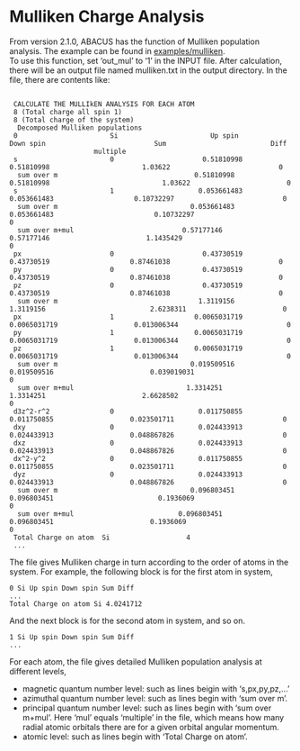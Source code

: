 # Mulliken Charge Analysis

From version 2.1.0, ABACUS has the function of Mulliken population analysis. The example can be found in [examples/mulliken](#https://github.com/deepmodeling/abacus-develop/tree/develop/examples/mulliken). \
To use this function, set ‘out_mul’ to ‘1’ in the INPUT file. After calculation, there will be an output file named mulliken.txt in the output directory. In the file, there are contents like:

```

 CALCULATE THE MULLIkEN ANALYSIS FOR EACH ATOM
 8 (Total charge all spin 1)
 8 (Total charge of the system)
  Decomposed Mulliken populations
 0                       Si                       Up spin                     Down spin                           Sum                          Diff
                     multiple
 s                       0                      0.51810998                    0.51810998                       1.03622                           0
  sum over m                                  0.51810998                    0.51810998                            1.03622                        0
 s                       1                     0.053661483                   0.053661483                    0.10732297                           0
  sum over m                                 0.053661483                   0.053661483                         0.10732297                        0
  sum over m+mul                           0.57177146                    0.57177146                        1.1435429                            0
 px                      0                      0.43730519                    0.43730519                    0.87461038                           0
 py                      0                      0.43730519                    0.43730519                    0.87461038                           0
 pz                      0                      0.43730519                    0.43730519                    0.87461038                           0
  sum over m                                   1.3119156                     1.3119156                          2.6238311                        0
 px                      1                    0.0065031719                  0.0065031719                   0.013006344                           0
 py                      1                    0.0065031719                  0.0065031719                   0.013006344                           0
 pz                      1                    0.0065031719                  0.0065031719                   0.013006344                           0
  sum over m                                 0.019509516                   0.019509516                        0.039019031                        0
  sum over m+mul                            1.3314251                     1.3314251                        2.6628502                            0
 d3z^2-r^2               0                     0.011750855                   0.011750855                   0.023501711                           0
 dxy                     0                     0.024433913                   0.024433913                   0.048867826                           0
 dxz                     0                     0.024433913                   0.024433913                   0.048867826                           0
 dx^2-y^2                0                     0.011750855                   0.011750855                   0.023501711                           0
 dyz                     0                     0.024433913                   0.024433913                   0.048867826                           0
  sum over m                                 0.096803451                   0.096803451                          0.1936069                        0
  sum over m+mul                          0.096803451                   0.096803451                        0.1936069                            0
 Total Charge on atom  Si                   4
 ...
```
The file gives Mulliken charge in turn according to the order of atoms in the system. For example, the following block is for the first atom in system,
```
0 Si Up spin Down spin Sum Diff
...
Total Charge on atom Si 4.0241712
```

And the next block is for the second atom in system, and so on.
```
1 Si Up spin Down spin Sum Diff
...
```
For each atom, the file gives detailed Mulliken population analysis at different levels,
- magnetic quantum number level: such as lines beigin with ‘s,px,py,pz,...’
- azimuthal quantum number level: such as lines begin with ‘sum over m’.
- principal quantum number level: such as lines begin with ‘sum over m+mul’. Here ‘mul’
equals ‘multiple’ in the file, which means how many radial atomic orbitals there are for a given orbital angular momentum.
- atomic level: such as lines begin with ‘Total Charge on atom’.